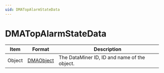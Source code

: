 ```yaml
---
uid: DMATopAlarmStateData
---
```


# DMATopAlarmStateData

| Item | Format  | Description |
|------|---------|-------------|
| Object | [DMAObject](xref:DMAObject) | The DataMiner ID, ID and name of the object. |
